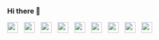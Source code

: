 ### Hi there 👋
<img align="left" alt="vscode" width="25px" src="https://cdn.jsdelivr.net/gh/devicons/devicon/icons/vscode/vscode-original.svg" style="padding-right:11px;" />
<img align="left" alt="vscode" width="25px" src="https://cdn.jsdelivr.net/gh/devicons/devicon/icons/html5/html5-original.svg" style="padding-right:11px;" />
<img align="left" alt="vscode" width="25px" src="https://cdn.jsdelivr.net/gh/devicons/devicon/icons/css3/css3-original.svg" style="padding-right:11px;" />
<img align="left" alt="vscode" width="25px" src="https://cdn.jsdelivr.net/gh/devicons/devicon/icons/bootstrap/bootstrap-original.svg" style="padding-right:11px;" />
<img align="left" alt="vscode" width="25px" src="https://cdn.jsdelivr.net/gh/devicons/devicon/icons/php/php-original.svg" style="padding-right:11px;" />
<img align="left" alt="vscode" width="25px" src="https://cdn.jsdelivr.net/gh/devicons/devicon/icons/mysql/mysql-original-wordmark.svg" style="padding-right:11px;" />
<img align="left" alt="vscode" width="25px" src="https://cdn.jsdelivr.net/gh/devicons/devicon/icons/javascript/javascript-original.svg" style="padding-right:11px;" />
<img align="left" alt="vscode" width="25px" src="https://cdn.jsdelivr.net/gh/devicons/devicon/icons/vuejs/vuejs-original.svg" style="padding-right:11px;" />
<img align="left" alt="vscode" width="25px" src="https://cdn.jsdelivr.net/gh/devicons/devicon/icons/git/git-original.svg" style="padding-right:11px;" />


